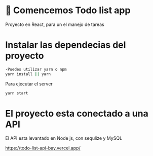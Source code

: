 # 🚀 Comencemos Todo list app

Proyecto en React, para un el manejo de tareas

# Instalar las dependecias del proyecto

```bash
-Puedes utilizar yarn o npm
yarn install || yarn
```

Para ejecutar el server

```bash
yarn start
```

# El proyecto esta conectado a una API 

El API esta levantado en Node js, con sequlize y MySQL

https://todo-list-api-bay.vercel.app/